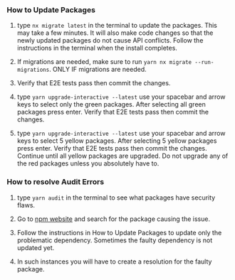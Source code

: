 ### How to Update Packages

1. type `nx migrate latest` in the terminal to update the packages. This may take a few minutes. It will also make code changes so that the newly updated packages do not cause API conflicts. Follow the instructions in the terminal when the install completes.

2. If migrations are needed, make sure to run `yarn nx migrate --run-migrations`. ONLY IF migrations are needed.

3. Verify that E2E tests pass then commit the changes.

4. type `yarn upgrade-interactive --latest` use your spacebar and arrow keys to select only the green packages. After selecting all green packages press enter. Verify that E2E tests pass then commit the changes.

5. type `yarn upgrade-interactive --latest` use your spacebar and arrow keys to select 5 yellow packages. After selecting 5 yellow packages press enter. Verify that E2E tests pass then commit the changes. Continue until all yellow packages are upgraded. Do not upgrade any of the red packages unless you absolutely have to.

### How to resolve Audit Errors

1. type `yarn audit` in the terminal to see what packages have security flaws.

2. Go to [npm website](https://www.npmjs.com/) and search for the package causing the issue.

3. Follow the instructions in How to Update Packages to update only the problematic dependency. Sometimes the faulty dependency is not updated yet.

4. In such instances you will have to create a resolution for the faulty package.
